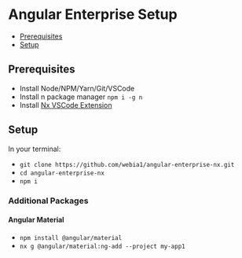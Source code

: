 # Angular Enterprise Setup

<!-- @import "[TOC]" {cmd="toc" depthFrom=2 depthTo=6 orderedList=false} -->

<!-- code_chunk_output -->

- [Prerequisites](#prerequisites)
- [Setup](#setup)

<!-- /code_chunk_output -->

## Prerequisites

- Install Node/NPM/Yarn/Git/VSCode
- Install n package manager `npm i -g n`
- Install [Nx VSCode Extension](https://marketplace.visualstudio.com/items?itemName=nrwl.angular-console)

## Setup

In your terminal:

- `git clone https://github.com/webia1/angular-enterprise-nx.git`
- `cd angular-enterprise-nx`
- `npm i`

### Additional Packages

#### Angular Material

- `npm install @angular/material`
- `nx g @angular/material:ng-add --project my-app1`
